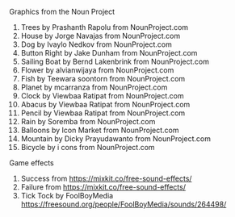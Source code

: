 Graphics from the Noun Project

1. Trees by Prashanth Rapolu from NounProject.com
2. House by Jorge Navajas from NounProject.com
3. Dog by Ivaylo Nedkov from NounProject.com
4. Button Right by Jake Dunham from NounProject.com
5. Sailing Boat by Bernd Lakenbrink from NounProject.com
6. Flower by alvianwijaya from NounProject.com
7. Fish by Teewara soontorn from NounProject.com
8. Planet by mcarranza from NounProject.com
9. Clock by Viewbaa Ratipat from NounProject.com
10. Abacus by Viewbaa Ratipat from NounProject.com
11. Pencil by Viewbaa Ratipat from NounProject.com
12. Rain by Soremba from NounProject.com
13. Balloons by Icon Market from NounProject.com
14. Mountain by Dicky Prayudawanto from NounProject.com
15. Bicycle by i cons from NounProject.com

Game effects

1. Success from https://mixkit.co/free-sound-effects/
2. Failure from https://mixkit.co/free-sound-effects/
3. Tick Tock by FoolBoyMedia https://freesound.org/people/FoolBoyMedia/sounds/264498/
